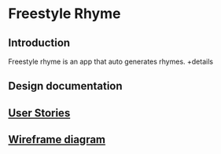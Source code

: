 # Freestyle Rhyme

## Introduction
 
Freestyle rhyme is an app that auto generates rhymes. +details 

## Design documentation

## [User Stories](user-stories.md)


## [Wireframe diagram](wireframe.md)